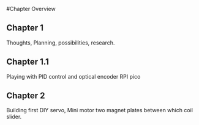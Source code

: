 #Chapter Overview

## Chapter 1 
Thoughts, Planning, possibilities, research.

## Chapter 1.1 
Playing with PID control and optical encoder RPI pico

## Chapter 2 
Building first DIY servo, Mini motor two magnet plates between which coil slider.
